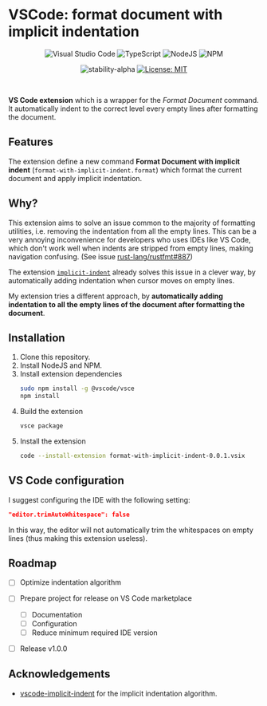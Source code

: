 # VSCode: format document with implicit indentation

<div align="center">

![Visual Studio Code](https://img.shields.io/badge/Visual%20Studio%20Code-0078d7.svg?style=for-the-badge&logo=visual-studio-code&logoColor=white)
![TypeScript](https://img.shields.io/badge/typescript-%23007ACC.svg?style=for-the-badge&logo=typescript&logoColor=white)
![NodeJS](https://img.shields.io/badge/node.js-6DA55F?style=for-the-badge&logo=node.js&logoColor=white)
![NPM](https://img.shields.io/badge/NPM-%23CB3837.svg?style=for-the-badge&logo=npm&logoColor=white)

![stability-alpha](https://img.shields.io/badge/stability-ALPHA-f4d03f.svg?style=for-the-badge)
[![License: MIT](https://img.shields.io/badge/License-MIT-green.svg?style=for-the-badge)](./LICENSE)

</div>
<br>

**VS Code extension** which is a wrapper for the *Format Document* command.
It automatically indent to the correct level every empty lines after formatting the document.


## Features

The extension define a new command **Format Document with implicit indent** (`format-with-implicit-indent.format`) which format the current document and apply implicit indentation.


## Why?

This extension aims to solve an issue common to the majority of formatting utilities, i.e. removing the indentation from all the empty lines.
This can be a very annoying inconvenience for developers who uses IDEs like VS Code, which don't work well when indents are stripped from empty lines, making navigation confusing. (See issue [rust-lang/rustfmt#887](https://github.com/rust-lang/rustfmt/issues/887))

The extension [`implicit-indent`](https://marketplace.visualstudio.com/items?itemName=jemc.vscode-implicit-indent) already solves this issue in a clever way, by automatically adding indentation when cursor moves on empty lines.

My extension tries a different approach, by **automatically adding indentation to all the empty lines of the document after formatting the document**.


## Installation

1. Clone this repository.
2. Install NodeJS and NPM.
3. Install extension dependencies
	```sh
	sudo npm install -g @vscode/vsce
	npm install 
	```
4. Build the extension
	```sh
	vsce package
	```
5. Install the extension
	```sh
	code --install-extension format-with-implicit-indent-0.0.1.vsix
	```


## VS Code configuration

I suggest configuring the IDE with the following setting:
```json
"editor.trimAutoWhitespace": false
```
In this way, the editor will not automatically trim the whitespaces on empty lines (thus making this extension useless).


## Roadmap
- [ ] Optimize indentation algorithm
- [ ] Prepare project for release on VS Code marketplace
    - [ ] Documentation
    - [ ] Configuration
    - [ ] Reduce minimum required IDE version
- [ ] Release v1.0.0


## Acknowledgements

- [vscode-implicit-indent](https://github.com/jemc/vscode-implicit-indent) for the implicit indentation algorithm.
